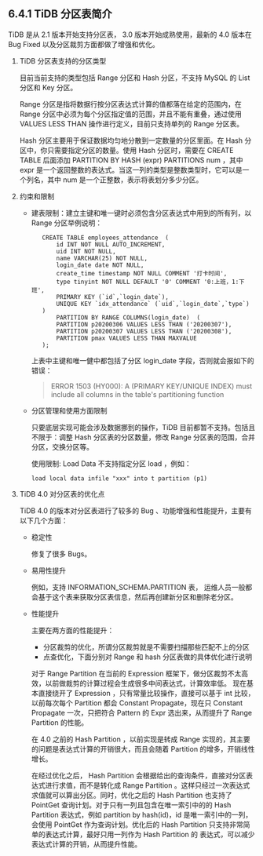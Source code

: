 ## 6.4.1 TiDB 分区表简介

TiDB 是从 2.1 版本开始支持分区表， 3.0 版本开始成熟使用，最新的 4.0 版本在 Bug Fixed 以及分区裁剪方面都做了增强和优化。

1. TiDB 分区表支持的分区类型

    目前当前支持的类型包括 Range 分区和 Hash 分区，不支持  MySQL 的 List 分区和 Key 分区。

    Range 分区是指将数据行按分区表达式计算的值都落在给定的范围内，在 Range 分区中必须为每个分区指定值的范围，并且不能有重叠，通过使用 VALUES LESS THAN 操作进行定义，目前只支持单列的 Range 分区表。

    Hash 分区主要用于保证数据均匀地分散到一定数量的分区里面。在 Hash 分区中，你只需要指定分区的数量。使用 Hash 分区时，需要在 CREATE TABLE 后面添加 PARTITION BY HASH (expr) PARTITIONS num ，其中 expr 是一个返回整数的表达式。当这一列的类型是整数类型时，它可以是一个列名，其中 num 是一个正整数，表示将表划分多少分区。

1. 约束和限制

   * 建表限制：建立主键和唯一键时必须包含分区表达式中用到的所有列，以 Range 分区举例说明：

            CREATE TABLE employees_attendance  (
                id INT NOT NULL AUTO_INCREMENT,
                uid INT NOT NULL,
                name VARCHAR(25) NOT NULL,
                login_date date NOT NULL,
                create_time timestamp NOT NULL COMMENT '打卡时间',
                type tinyint NOT NULL DEFAULT '0' COMMENT '0:上班，1:下班',
                PRIMARY KEY (`id`,`login_date`),
                UNIQUE KEY `idx_attendance` (`uid`,`login_date`,`type`)
            )
                PARTITION BY RANGE COLUMNS(login_date)  (
                PARTITION p20200306 VALUES LESS THAN ('20200307'),
                PARTITION p20200307 VALUES LESS THAN ('20200308'),
                PARTITION pmax VALUES LESS THAN MAXVALUE
            );

        上表中主键和唯一健中都包括了分区 login_date 字段，否则就会报如下的错误：

     > ERROR 1503 (HY000): A (PRIMARY KEY/UNIQUE INDEX) must include all columns in the table's partitioning function

   * 分区管理和使用方面限制

        只要底层实现可能会涉及数据挪到的操作，TiDB 目前都暂不支持。包括且不限于：调整 Hash 分区表的分区数量，修改 Range 分区表的范围，合并分区，交换分区等。

        使用限制: Load Data 不支持指定分区 load ，例如：

        `load local data infile "xxx" into t partition (p1)`

1. TiDB 4.0 对分区表的优化点

    TiDB 4.0 的版本对分区表进行了较多的 Bug 、功能增强和性能提升，主要有以下几个方面：

   * 稳定性
    
        修复了很多 Bugs。

   * 易用性提升
   
        例如，支持 INFORMATION_SCHEMA.PARTITION 表， 运维人员一般都会基于这个表来获取分区表信息，然后再创建新分区和删除老分区。

   * 性能提升

        主要在两方面的性能提升：

        * 分区裁剪的优化，所谓分区裁剪就是不需要扫描那些匹配不上的分区
        * 点查优化，下面分别对 Range 和 hash 分区表做的具体优化进行说明

        对于 Range Partition 在当前的 Expression 框架下，做分区裁剪不太高效，以前做裁剪的计算过程会生成很多中间表达式，计算效率低。 现在基本直接绕开了 Expression ，只有常量比较操作，直接可以基于 int 比较，以前每次每个 Partition 都会 Constant Propagate，现在只 Constant Propagate 一次，只把符合 Pattern 的 Expr 选出来，从而提升了 Range Partition 的性能。

        在 4.0 之前的 Hash Partition ，以前实现是转成 Range 实现的，其主要的问题是表达式计算的开销很大，而且会随着 Partition 的增多，开销线性增长。

        在经过优化之后， Hash Partition 会根据给出的查询条件，直接对分区表达式进行求值，而不是转化成 Range Partition 。这样只经过一次表达式求值就可以算出分区。同时，优化之后的 Hash Partition 也支持了 PointGet 查询计划。对于只有一列且包含在唯一索引中的的 Hash Partition 表达式，例如 partition by hash(id)，id 是唯一索引中的一列，会使用 PointGet 作为查询计划。优化后的 Hash Partition 只支持非常简单的表达式计算，最好只用一列作为 Hash Partition 的 表达式，可以减少表达式计算的开销，从而提升性能。
